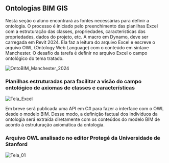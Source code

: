 
## Ontologias BIM GIS 

Nesta seção o aluno encontrará as fontes necessárias para definir a ontologia. O processo é iniciado pelo preenchimento das planilhas Excel com a estruturação das classes, propriedades, características das propriedades, dados do projeto, etc. A macro em Dynamo, deve ser carregada em Revit 2024. Ela faz a leitura do arquivo Excel e escreve o arquivo OWL (Ontology Web Language) com o conteúdo em sintaxe Manchester. 
O desafio da tarefa é definir no arquivo Excel o campo ontológico do tema tratado. 

![OntoBIM_Manchester_2024](https://github.com/JLMenegotto/OntologiaBIM/assets/9437020/d50314f9-0bd3-4f4c-9ee1-c1d0a44c7627)

### Planilhas estruturadas para facilitar a visão do campo ontológico de axiomas de classes e características

  ![Tela_Excel](https://github.com/JLMenegotto/OntologiaBIM/assets/9437020/0b8a08d7-0689-4c31-aacf-835c13487c3b)

Em breve será publicada uma API em C# para fazer a interface com o OWL desde o modelo BIM. Desse modo, a definição factual dos Individuos da ontologia será extraída diretamente com os conteúdos do modelo BIM de acordo à estruturação axiomática da ontologia.

### Arquivo OWL analisado no editor Protegé da Universidade de Stanford 
 
![Tela_01](https://github.com/JLMenegotto/OntologiaBIM/assets/9437020/229992a0-fb3e-459b-a532-ab93ad930094)


